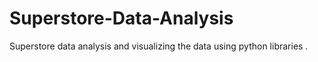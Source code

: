 # Superstore-Data-Analysis
Superstore data analysis and visualizing the data using python libraries .
